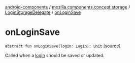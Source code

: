 [android-components](../../index.md) / [mozilla.components.concept.storage](../index.md) / [LoginStorageDelegate](index.md) / [onLoginSave](./on-login-save.md)

# onLoginSave

`abstract fun onLoginSave(login: `[`Login`](../-login/index.md)`): `[`Unit`](https://kotlinlang.org/api/latest/jvm/stdlib/kotlin/-unit/index.html) [(source)](https://github.com/mozilla-mobile/android-components/blob/master/components/concept/storage/src/main/java/mozilla/components/concept/storage/LoginsStorage.kt#L118)

Called when a [login](on-login-save.md#mozilla.components.concept.storage.LoginStorageDelegate$onLoginSave(mozilla.components.concept.storage.Login)/login) should be saved or updated.


